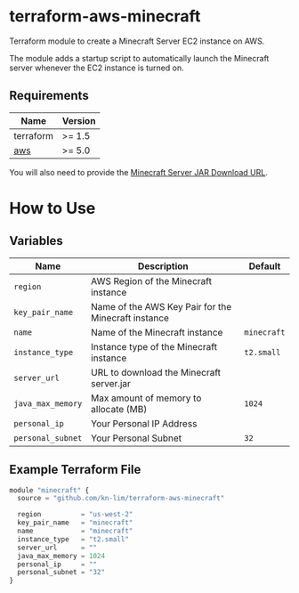 # terraform-aws-minecraft

Terraform module to create a Minecraft Server EC2 instance on AWS.

The module adds a startup script to automatically launch the Minecraft server whenever the EC2 instance is turned on.

## Requirements

| Name | Version |
| - | - |
| terraform | >= 1.5 |
| [aws](https://registry.terraform.io/providers/hashicorp/aws) | >= 5.0 |

You will also need to provide the [Minecraft Server JAR Download URL](https://www.minecraft.net/en-us/download/server).

# How to Use

## Variables

| Name | Description | Default |
| - | - | - |
| `region` | AWS Region of the Minecraft instance |
| `key_pair_name` | Name of the AWS Key Pair for the Minecraft instance |
| `name` | Name of the Minecraft instance | `minecraft` |
| `instance_type` | Instance type of the Minecraft instance | `t2.small` |
| `server_url` | URL to download the Minecraft server.jar |
| `java_max_memory` | Max amount of memory to allocate (MB) | `1024` |
| `personal_ip` | Your Personal IP Address |
| `personal_subnet` | Your Personal Subnet | `32` |

## Example Terraform File

```js
module "minecraft" {
  source = "github.com/kn-lim/terraform-aws-minecraft"

  region          = "us-west-2"
  key_pair_name   = "minecraft"
  name            = "minecraft"
  instance_type   = "t2.small"
  server_url      = ""
  java_max_memory = 1024
  personal_ip     = ""
  personal_subnet = "32"
}
```